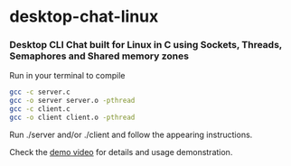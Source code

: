 # desktop-chat-linux
### Desktop CLI Chat built for Linux in C using Sockets, Threads, Semaphores and Shared memory zones

Run in your terminal to compile

```bash
gcc -c server.c
gcc -o server server.o -pthread
gcc -c client.c
gcc -o client client.o -pthread
```

Run ./server and/or ./client and follow the appearing instructions.

Check the [demo video](https://github.com/Ernestico98/desktop-chat-linux/blob/master/demo-video.mkv) for details and usage demonstration.

